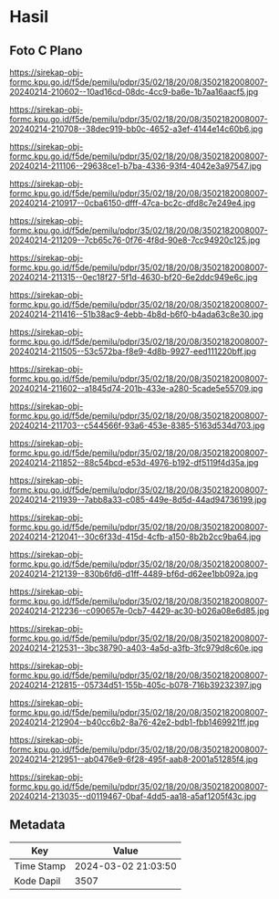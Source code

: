 # Hasil

## Foto C Plano

https://sirekap-obj-formc.kpu.go.id/f5de/pemilu/pdpr/35/02/18/20/08/3502182008007-20240214-210602--10ad16cd-08dc-4cc9-ba6e-1b7aa16aacf5.jpg

https://sirekap-obj-formc.kpu.go.id/f5de/pemilu/pdpr/35/02/18/20/08/3502182008007-20240214-210708--38dec919-bb0c-4652-a3ef-4144e14c60b6.jpg

https://sirekap-obj-formc.kpu.go.id/f5de/pemilu/pdpr/35/02/18/20/08/3502182008007-20240214-211106--29638ce1-b7ba-4336-93f4-4042e3a97547.jpg

https://sirekap-obj-formc.kpu.go.id/f5de/pemilu/pdpr/35/02/18/20/08/3502182008007-20240214-210917--0cba6150-dfff-47ca-bc2c-dfd8c7e249e4.jpg

https://sirekap-obj-formc.kpu.go.id/f5de/pemilu/pdpr/35/02/18/20/08/3502182008007-20240214-211209--7cb65c76-0f76-4f8d-90e8-7cc94920c125.jpg

https://sirekap-obj-formc.kpu.go.id/f5de/pemilu/pdpr/35/02/18/20/08/3502182008007-20240214-211315--0ec18f27-5f1d-4630-bf20-6e2ddc949e6c.jpg

https://sirekap-obj-formc.kpu.go.id/f5de/pemilu/pdpr/35/02/18/20/08/3502182008007-20240214-211416--51b38ac9-4ebb-4b8d-b6f0-b4ada63c8e30.jpg

https://sirekap-obj-formc.kpu.go.id/f5de/pemilu/pdpr/35/02/18/20/08/3502182008007-20240214-211505--53c572ba-f8e9-4d8b-9927-eed111220bff.jpg

https://sirekap-obj-formc.kpu.go.id/f5de/pemilu/pdpr/35/02/18/20/08/3502182008007-20240214-211602--a1845d74-201b-433e-a280-5cade5e55709.jpg

https://sirekap-obj-formc.kpu.go.id/f5de/pemilu/pdpr/35/02/18/20/08/3502182008007-20240214-211703--c544566f-93a6-453e-8385-5163d534d703.jpg

https://sirekap-obj-formc.kpu.go.id/f5de/pemilu/pdpr/35/02/18/20/08/3502182008007-20240214-211852--88c54bcd-e53d-4976-b192-df5119f4d35a.jpg

https://sirekap-obj-formc.kpu.go.id/f5de/pemilu/pdpr/35/02/18/20/08/3502182008007-20240214-211939--7abb8a33-c085-449e-8d5d-44ad94736199.jpg

https://sirekap-obj-formc.kpu.go.id/f5de/pemilu/pdpr/35/02/18/20/08/3502182008007-20240214-212041--30c6f33d-415d-4cfb-a150-8b2b2cc9ba64.jpg

https://sirekap-obj-formc.kpu.go.id/f5de/pemilu/pdpr/35/02/18/20/08/3502182008007-20240214-212139--830b6fd6-d1ff-4489-bf6d-d62ee1bb092a.jpg

https://sirekap-obj-formc.kpu.go.id/f5de/pemilu/pdpr/35/02/18/20/08/3502182008007-20240214-212236--c090657e-0cb7-4429-ac30-b026a08e6d85.jpg

https://sirekap-obj-formc.kpu.go.id/f5de/pemilu/pdpr/35/02/18/20/08/3502182008007-20240214-212531--3bc38790-a403-4a5d-a3fb-3fc979d8c60e.jpg

https://sirekap-obj-formc.kpu.go.id/f5de/pemilu/pdpr/35/02/18/20/08/3502182008007-20240214-212815--05734d51-155b-405c-b078-716b39232397.jpg

https://sirekap-obj-formc.kpu.go.id/f5de/pemilu/pdpr/35/02/18/20/08/3502182008007-20240214-212904--b40cc6b2-8a76-42e2-bdb1-fbb1469921ff.jpg

https://sirekap-obj-formc.kpu.go.id/f5de/pemilu/pdpr/35/02/18/20/08/3502182008007-20240214-212951--ab0476e9-6f28-495f-aab8-2001a51285f4.jpg

https://sirekap-obj-formc.kpu.go.id/f5de/pemilu/pdpr/35/02/18/20/08/3502182008007-20240214-213035--d0119467-0baf-4dd5-aa18-a5af1205f43c.jpg


## Metadata

| Key        | Value               |
| ---------- | ------------------- |
| Time Stamp | 2024-03-02 21:03:50 |
| Kode Dapil | 3507                |



